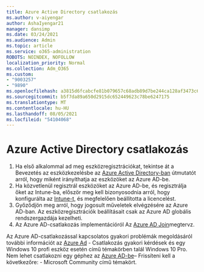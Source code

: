 ```yaml
---
title: Azure Active Directory csatlakozás
ms.author: v-aiyengar
author: AshaIyengar21
manager: dansimp
ms.date: 03/24/2021
ms.audience: Admin
ms.topic: article
ms.service: o365-administration
ROBOTS: NOINDEX, NOFOLLOW
localization_priority: Normal
ms.collection: Adm_O365
ms.custom:
- "9003257"
- "9890"
ms.openlocfilehash: a3815d6fcabcfe81b079657c68adb89d7be244ca128af3473c6b22c1a4f7c833
ms.sourcegitcommit: b5f7da89a650d2915dc652449623c78be6247175
ms.translationtype: MT
ms.contentlocale: hu-HU
ms.lasthandoff: 08/05/2021
ms.locfileid: "54104068"
---
```

# <a name="azure-active-directory-join"></a>Azure Active Directory csatlakozás

1. Ha első alkalommal ad meg eszközregisztrációkat, tekintse át a Bevezetés az eszközkezelésbe az [Azure Active Directory-ban](/azure/active-directory/devices/overview) útmutatót arról, hogy miként irányíthatja az eszközöket az Azure AD-be. 
1. Ha közvetlenül regisztrál eszközöket az Azure AD-be, és regisztrálja őket az Intune-ba, [](/mem/intune/fundamentals/licenses-assign) először meg kell bizonyosodnia arról, hogy konfigurálta az [Intune-t,](/mem/intune/enrollment/device-enrollment) és megfelelően beállította a licencelést.
1. Győződjön meg arról, hogy jogosult műveletek elvégzésére az Azure AD-ban. Az eszközregisztrációk beállításait csak az Azure AD globális rendszergazdája kezelheti.
1. Az Azure AD-csatlakozás implementációról Az [Azure AD Join](/azure/active-directory/devices/azureadjoin-plan)megtervz.

Az Azure AD-csatlakozással kapcsolatos gyakori problémák megoldásáról további információt az [Azure Ad](/azure/active-directory/devices/faq) - Csatlakozás gyakori kérdések és egy Windows 10 profi eszköz esetén című témakörben talál Windows 10 Pro. Nem lehet csatlakozni egy géphez az [Azure AD-be](https://answers.microsoft.com/en-us/msoffice/forum/msoffice_install-mso_win10-mso_365hp/unable-to-join-windows-10-pro-machine-to-azure-ad/abb1ca7d-b317-45ec-a628-e1c10eae2900)– Frissíteni kell a következőre: - Microsoft Community című témakört.

